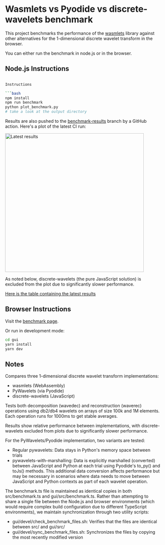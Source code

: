# Wasmlets vs Pyodide vs discrete-wavelets benchmark

This project benchmarks the performance of the [wasmlets](https://github.com/flatironinstitute/wasmlets) library against other alternatives for the 1-dimensional discrete wavelet transform in the browser.

You can either run the benchmark in node.js or in the browser.

## Node.js Instructions

```bash

Instructions

```bash
npm install
npm run benchmark
python plot_benchmark.py
# take a look at the output directory
```

Results are also pushed to the [benchmark-results](https://github.com/magland/wasmlets-benchmark/tree/benchmark-results) branch by a GitHub action. Here's a plot of the latest CI run:

<img alt="Latest results" src="https://raw.githubusercontent.com/magland/wasmlets-benchmark/refs/heads/benchmark-results/benchmark-results/benchmark.png" width=450 />

As noted below, discrete-wavelets (the pure JavaScript solution) is excluded from the plot due to significantly slower performance.

[Here is the table containing the latest results](https://github.com/magland/wasmlets-benchmark/blob/benchmark-results/benchmark-results/benchmark.md)

## Browser Instructions

Visit the [benchmark page](https://magland.github.io/wasmlets-benchmark/).

Or run in development mode:

```bash
cd gui
yarn install
yarn dev
```

## Notes

Compares three 1-dimensional discrete wavelet transform implementations:
- wasmlets (WebAssembly)
- PyWavelets (via Pyodide)
- discrete-wavelets (JavaScript)

Tests both decomposition (wavedec) and reconstruction (waverec) operations using db2/db4 wavelets on arrays of size 100k and 1M elements. Each operation runs for 1000ms to get stable averages.

Results show relative performance between implementations, with discrete-wavelets excluded from plots due to significantly slower performance.

For the PyWavelets/Pyodide implementation, two variants are tested:
- Regular pywavelets: Data stays in Python's memory space between trials
- pywavelets-with-marshalling: Data is explicitly marshalled (converted) between JavaScript and Python at each trial using Pyodide's to_py() and toJs() methods. This additional data conversion affects performance but may be necessary in scenarios where data needs to move between JavaScript and Python contexts as part of each wavelet operation.

The benchmark.ts file is maintained as identical copies in both src/benchmark.ts and gui/src/benchmark.ts. Rather than attempting to share a single file between the Node.js and browser environments (which would require complex build configuration due to different TypeScript environments), we maintain synchronization through two utility scripts:
- gui/devel/check_benchmark_files.sh: Verifies that the files are identical between src/ and gui/src/
- gui/devel/sync_benchmark_files.sh: Synchronizes the files by copying the most recently modified version
